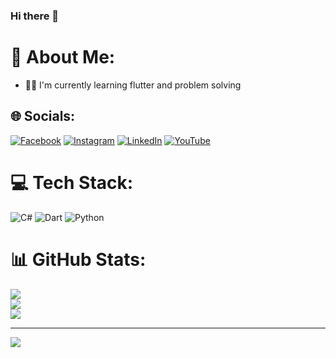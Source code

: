 ### Hi there 👋


# 💫 About Me:
- 🧑‍💻 I'm currently learning flutter and problem solving 


## 🌐 Socials:
[![Facebook](https://img.shields.io/badge/Facebook-%231877F2.svg?logo=Facebook&logoColor=white)](https://www.facebook.com/profile.php?id=100082762223987&mibextid=ZbWKwL) [![Instagram](https://img.shields.io/badge/Instagram-%23E4405F.svg?logo=Instagram&logoColor=white)](https://instagram.com/xbr.dev) [![LinkedIn](https://img.shields.io/badge/LinkedIn-%230077B5.svg?logo=linkedin&logoColor=white)](https://linkedin.com/in/husseinkadhim) [![YouTube](https://img.shields.io/badge/YouTube-%23FF0000.svg?logo=YouTube&logoColor=white)](https://youtube.com/@husseinkad) 

# 💻 Tech Stack:
![C#](https://img.shields.io/badge/c%23-%23239120.svg?style=for-the-badge&logo=c-sharp&logoColor=white) ![Dart](https://img.shields.io/badge/dart-%230175C2.svg?style=for-the-badge&logo=dart&logoColor=white) ![Python](https://img.shields.io/badge/python-3670A0?style=for-the-badge&logo=python&logoColor=ffdd54)
# 📊 GitHub Stats:
![](https://github-readme-stats.vercel.app/api?username=husseinkad&theme=dark&hide_border=false&include_all_commits=true&count_private=true)<br/>
![](https://github-readme-streak-stats.herokuapp.com/?user=husseinkad&theme=dark&hide_border=false)<br/>
![](https://github-readme-stats.vercel.app/api/top-langs/?username=husseinkad&theme=dark&hide_border=false&include_all_commits=true&count_private=true&layout=compact)





---
[![](https://visitcount.itsvg.in/api?id=husseinkad&icon=0&color=0)](https://visitcount.itsvg.in)

<!-- Proudly created with GPRM ( https://gprm.itsvg.in ) -->

<!--
**xbanker3/xbanker3** is a ✨ _special_ ✨ repository because its `README.md` (this file) appears on your GitHub profile.

Here are some ideas to get you started:

- 🔭 I’m currently working on ...
- 🌱 I’m currently learning ...
- 👯 I’m looking to collaborate on ...
- 🤔 I’m looking for help with ...
- 💬 Ask me about ...
- 📫 How to reach me: ...
- 😄 Pronouns: ...
- ⚡ Fun fact: ...
-->
